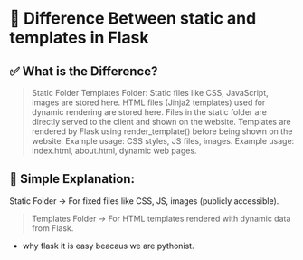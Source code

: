 # 📂 Difference Between static and templates in Flask

## ✅ What is the Difference?
> Static Folder	Templates Folder:
    Static files like CSS, JavaScript, images are stored here.	HTML files (Jinja2 templates) used for dynamic rendering are stored here.
    Files in the static folder are directly served to the client and shown on the website.	Templates are rendered by Flask using render_template() before being shown on the website.
    Example usage: CSS styles, JS files, images.	Example usage: index.html, about.html, dynamic web pages.

## 📝 Simple Explanation:
Static Folder → For fixed files like CSS, JS, images (publicly accessible).

> Templates Folder → For HTML templates rendered with dynamic data from Flask.


- why flask it is easy beacaus we are pythonist. 